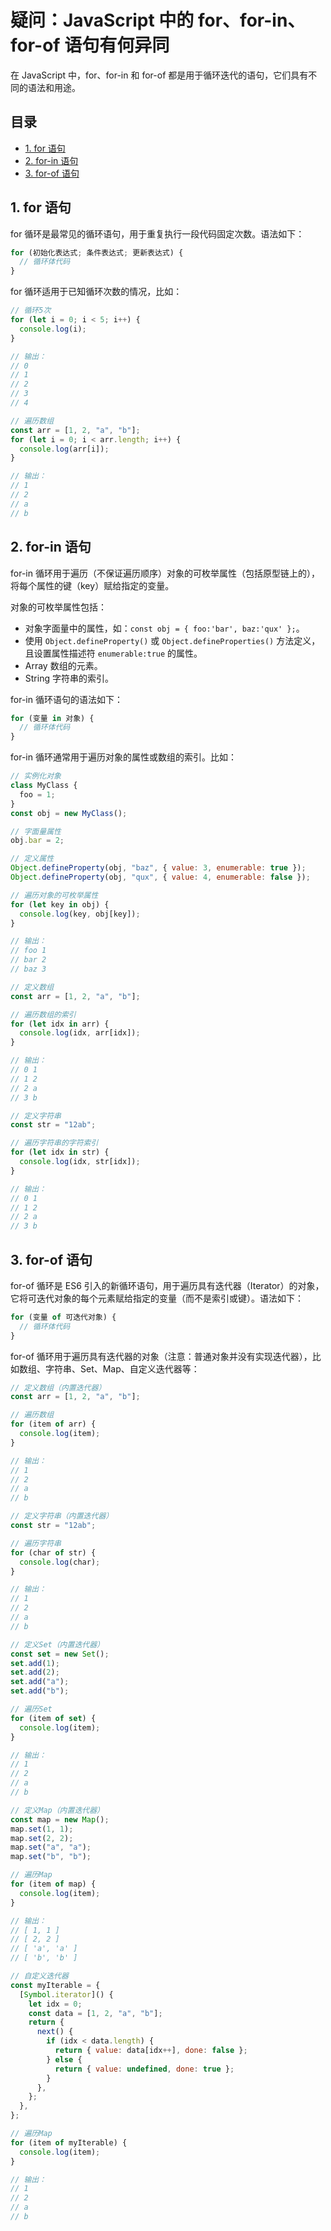 # 疑问：JavaScript 中的 for、for-in、for-of 语句有何异同<!-- omit in toc -->

在 JavaScript 中，for、for-in 和 for-of 都是用于循环迭代的语句，它们具有不同的语法和用途。

## 目录<!-- omit in toc -->

- [1. for 语句](#1-for-语句)
- [2. for-in 语句](#2-for-in-语句)
- [3. for-of 语句](#3-for-of-语句)

## 1. for 语句

for 循环是最常见的循环语句，用于重复执行一段代码固定次数。语法如下：

```javascript
for (初始化表达式; 条件表达式; 更新表达式) {
  // 循环体代码
}
```

for 循环适用于已知循环次数的情况，比如：

```javascript
// 循环5次
for (let i = 0; i < 5; i++) {
  console.log(i);
}

// 输出：
// 0
// 1
// 2
// 3
// 4
```

```javascript
// 遍历数组
const arr = [1, 2, "a", "b"];
for (let i = 0; i < arr.length; i++) {
  console.log(arr[i]);
}

// 输出：
// 1
// 2
// a
// b
```

## 2. for-in 语句

for-in 循环用于遍历（不保证遍历顺序）对象的可枚举属性（包括原型链上的），将每个属性的键（key）赋给指定的变量。

对象的可枚举属性包括：

- 对象字面量中的属性，如：`const obj = { foo:'bar', baz:'qux' };`。
- 使用 `Object.defineProperty()` 或 `Object.defineProperties()` 方法定义，且设置属性描述符 `enumerable:true` 的属性。
- Array 数组的元素。
- String 字符串的索引。

for-in 循环语句的语法如下：

```javascript
for (变量 in 对象) {
  // 循环体代码
}
```

for-in 循环通常用于遍历对象的属性或数组的索引。比如：

```javascript
// 实例化对象
class MyClass {
  foo = 1;
}
const obj = new MyClass();

// 字面量属性
obj.bar = 2;

// 定义属性
Object.defineProperty(obj, "baz", { value: 3, enumerable: true });
Object.defineProperty(obj, "qux", { value: 4, enumerable: false });

// 遍历对象的可枚举属性
for (let key in obj) {
  console.log(key, obj[key]);
}

// 输出：
// foo 1
// bar 2
// baz 3
```

```javascript
// 定义数组
const arr = [1, 2, "a", "b"];

// 遍历数组的索引
for (let idx in arr) {
  console.log(idx, arr[idx]);
}

// 输出：
// 0 1
// 1 2
// 2 a
// 3 b
```

```javascript
// 定义字符串
const str = "12ab";

// 遍历字符串的字符索引
for (let idx in str) {
  console.log(idx, str[idx]);
}

// 输出：
// 0 1
// 1 2
// 2 a
// 3 b
```

## 3. for-of 语句

for-of 循环是 ES6 引入的新循环语句，用于遍历具有迭代器（Iterator）的对象，它将可迭代对象的每个元素赋给指定的变量（而不是索引或键）。语法如下：

```javascript
for (变量 of 可迭代对象) {
  // 循环体代码
}
```

for-of 循环用于遍历具有迭代器的对象（注意：普通对象并没有实现迭代器），比如数组、字符串、Set、Map、自定义迭代器等：

```javascript
// 定义数组（内置迭代器）
const arr = [1, 2, "a", "b"];

// 遍历数组
for (item of arr) {
  console.log(item);
}

// 输出：
// 1
// 2
// a
// b
```

```javascript
// 定义字符串（内置迭代器）
const str = "12ab";

// 遍历字符串
for (char of str) {
  console.log(char);
}

// 输出：
// 1
// 2
// a
// b
```

```javascript
// 定义Set（内置迭代器）
const set = new Set();
set.add(1);
set.add(2);
set.add("a");
set.add("b");

// 遍历Set
for (item of set) {
  console.log(item);
}

// 输出：
// 1
// 2
// a
// b
```

```javascript
// 定义Map（内置迭代器）
const map = new Map();
map.set(1, 1);
map.set(2, 2);
map.set("a", "a");
map.set("b", "b");

// 遍历Map
for (item of map) {
  console.log(item);
}

// 输出：
// [ 1, 1 ]
// [ 2, 2 ]
// [ 'a', 'a' ]
// [ 'b', 'b' ]
```

```javascript
// 自定义迭代器
const myIterable = {
  [Symbol.iterator]() {
    let idx = 0;
    const data = [1, 2, "a", "b"];
    return {
      next() {
        if (idx < data.length) {
          return { value: data[idx++], done: false };
        } else {
          return { value: undefined, done: true };
        }
      },
    };
  },
};

// 遍历Map
for (item of myIterable) {
  console.log(item);
}

// 输出：
// 1
// 2
// a
// b
```

